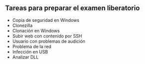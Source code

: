 ## Tareas para preparar el examen liberatorio
- Copia de seguridad en Windows
- Clonezilla
- Clonación en Windows
- Subir web con contenido por SSH
- Usuario con problemas de audición
- Problema de la red
- Infección en USB
- Analizar DLL
